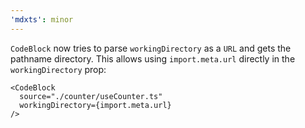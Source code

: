 ```yaml
---
'mdxts': minor
---
```


`CodeBlock` now tries to parse `workingDirectory` as a `URL` and gets the pathname directory. This allows using `import.meta.url` directly in the `workingDirectory` prop:

```tsx
<CodeBlock
  source="./counter/useCounter.ts"
  workingDirectory={import.meta.url}
/>
```
